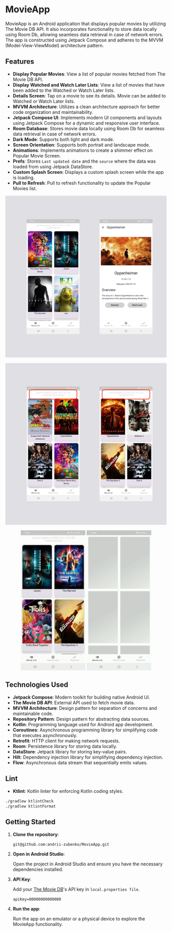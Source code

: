 # MovieApp

MovieApp is an Android application that displays popular movies by utilizing The Movie DB API. It also incorporates functionality to store data locally using Room Db, allowing seamless data retrieval in case of network errors. The app is constructed using Jetpack Compose and adheres to the MVVM (Model-View-ViewModel) architecture pattern.
## Features

- **Display Popular Movies**: View a list of popular movies fetched from The Movie DB API.
- **Display Watched and Watch Later Lists**: View a list of movies that have been added to the Watched or Watch Later lists.
- **Details Screen**: Tap on a movie to see its details. Movie can be added to Watched or Watch Later lists.
- **MVVM Architecture**: Utilizes a clean architecture approach for better code organization and maintainability.
- **Jetpack Compose UI**: Implements modern UI components and layouts using Jetpack Compose for a dynamic and responsive user interface.
- **Room Database**: Stores movie data locally using Room Db for seamless data retrieval in case of network errors.
- **Dark Mode**: Supports both light and dark mode.
- **Screen Orientation**: Supports both portrait and landscape mode.
- **Animations**: Implements animations to create a shimmer effect on Popular Movie Screen.
- **Prefs**: Stores `Last updated date` and the `source` where the data was loaded from using Jetpack DataStore.
- **Custom Splash Screen**: Displays a custom splash screen while the app is loading.
- **Pull to Refresh**: Pull to refresh functionality to update the Popular Movies list.

<p align="center">
<img src="/preview/1.png" />
</p>

<p align="center">
<img src="/preview/2.png" />
</p>

<p align="middle">
<img src="/preview/pull_to_refresh.gif" width="40%" />
<img src="/preview/shimmer_animation.gif" width="40%" />
</p>


## Technologies Used

- **Jetpack Compose**: Modern toolkit for building native Android UI.
- **The Movie DB API**: External API used to fetch movie data.
- **MVVM Architecture**: Design pattern for separation of concerns and maintainable code.
- **Repository Pattern**: Design pattern for abstracting data sources.
- **Kotlin**: Programming language used for Android app development.
- **Coroutines**: Asynchronous programming library for simplifying code that executes asynchronously.
- **Retrofit**: HTTP client for making network requests.
- **Room**: Persistence library for storing data locally.
- **DataStore**: Jetpack library for storing key-value pairs.
- **Hilt**: Dependency injection library for simplifying dependency injection.
- **Flow**: Asynchronous data stream that sequentially emits values.

## Lint

- **Ktlint**: Kotlin linter for enforcing Kotlin coding styles.


```
./gradlew ktlintCheck 
./gradlew ktlintFormat
```

## Getting Started

1. **Clone the repository**:

    ```
    git@github.com:andrii-zubenko/MovieApp.git
    ```

2. **Open in Android Studio**:

   Open the project in Android Studio and ensure you have the necessary dependencies installed.

3. **API Key**:

   Add your [The Movie DB](https://www.themoviedb.org/)'s API key in `local.properties file`.
   ```
   apiKey=00000000000000
   ```

4. **Run the app**:

   Run the app on an emulator or a physical device to explore the MovieApp functionality.
